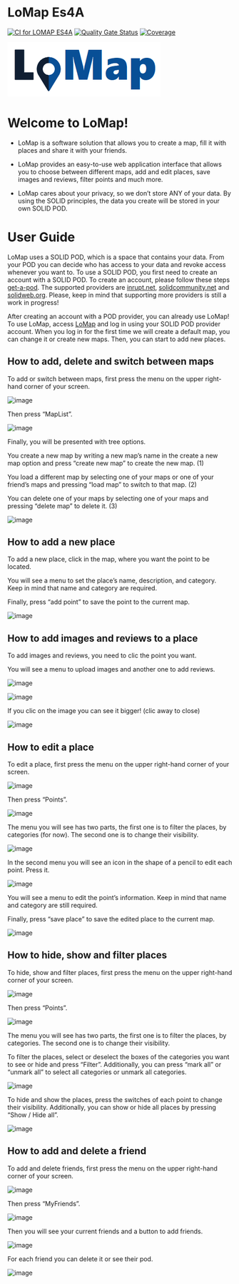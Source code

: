 # LoMap Es4A

[![CI for LOMAP ES4A](https://github.com/Arquisoft/lomap_es4a/actions/workflows/lomap_es4a.yml/badge.svg)](https://github.com/Arquisoft/lomap_es4a/actions/workflows/lomap_es4a.yml)
[![Quality Gate Status](https://sonarcloud.io/api/project_badges/measure?project=Arquisoft_lomap_es4a&metric=alert_status)](https://sonarcloud.io/summary/new_code?id=Arquisoft_lomap_es4a)
[![Coverage](https://sonarcloud.io/api/project_badges/measure?project=Arquisoft_lomap_es4a&metric=coverage)](https://sonarcloud.io/summary/new_code?id=Arquisoft_lomap_es4a)

<p float="left">
<img src="./docs/images/lomapLogo.png">
</p>

# Welcome to LoMap!

- LoMap is a software solution that allows you to create a map, fill it with places and share it with your friends.

- LoMap provides an easy-to-use web application interface that allows you to choose between different maps, add and edit places, save images and reviews, filter points and much more.

- LoMap cares about your privacy, so we don’t store ANY of your data. By using the SOLID principles, the data you create will be stored in your own SOLID POD.

# User Guide

LoMap uses a SOLID POD, which is a space that contains your data. From your POD you can decide who has access to your data and revoke access whenever you want to.
To use a SOLID POD, you first need to create an account with a SOLID POD. To create an account, please follow these steps [get-a-pod](https://solidproject.org/users/get-a-pod). The supported providers are [inrupt.net](https://inrupt.net/), [solidcommunity.net](https://solidcommunity.net/) and [solidweb.org](https://solidweb.org/). Please, keep in mind that supporting more providers is still a work in progress!

After creating an account with a POD provider, you can already use LoMap! To use LoMap, access [LoMap](https://gonzalo-rr.github.io/lomap_es4a/) and log in using your SOLID POD provider account. When you log in for the first time we will create a default map, you can change it or create new maps. Then, you can start to add new places.

## How to add, delete and switch between maps
To add or switch between maps, first press the menu on the upper right-hand corner of your screen.

![image](https://user-images.githubusercontent.com/98962656/236052651-5e306d77-89a6-4b98-ae19-34440f4498a7.png)

Then press “MapList”.

![image](https://user-images.githubusercontent.com/98962656/236052937-84c9d947-5423-4d00-85ea-068237b43202.png)

Finally, you will be presented with tree options.

You create a new map by writing a new map’s name in the create a new map option and press “create new map” to create the new map. (1)

You load a different map by selecting one of your maps or one of your friend’s maps and pressing “load map” to switch to that map. (2)

You can delete one of your maps by selecting one of your maps and pressing “delete map” to delete it. (3)

![image](https://user-images.githubusercontent.com/98962656/236053404-3d5b6700-506c-49fc-99e6-a75983811c0b.png)

## How to add a new place
To add a new place, click in the map, where you want the point to be located.

You will see a menu to set the place’s name, description, and category. Keep in mind that name and category are required.

Finally, press “add point” to save the point to the current map.

![image](https://user-images.githubusercontent.com/98962656/236054244-51755ad3-87e4-47b0-90b7-b3e97fc0a7c7.png)

## How to add images and reviews to a place
To add images and reviews, you need to clic the point you want.

You will see a menu to upload images and another one to add reviews.

![image](https://user-images.githubusercontent.com/98962656/236055331-be4fd377-1f72-40cc-b7fe-b964bfe0052f.png)

![image](https://user-images.githubusercontent.com/98962656/236055740-ad921f50-7015-45f6-a8c1-edc191937c61.png)

If you clic on the image you can see it bigger! (clic away to close)

![image](https://user-images.githubusercontent.com/98962656/236055864-53c0e28f-4016-4343-8b5d-649dbc43e3bf.png)

## How to edit a place
To edit a place, first press the menu on the upper right-hand corner of your screen.

![image](https://user-images.githubusercontent.com/98962656/236052651-5e306d77-89a6-4b98-ae19-34440f4498a7.png)

Then press “Points”.

![image](https://user-images.githubusercontent.com/98962656/236056077-f3051942-9e0f-4787-a814-8a9d85f9ff64.png)

The menu you will see has two parts, the first one is to filter the places, by categories (for now). The second one is to change their visibility.

![image](https://user-images.githubusercontent.com/98962656/236056353-ed798542-3863-44ef-af16-594b94574c0e.png)

In the second menu you will see an icon in the shape of a pencil to edit each point. Press it.

![image](https://user-images.githubusercontent.com/98962656/236056629-576962ac-35c3-46cc-80e6-7816667df856.png)

You will see a menu to edit the point’s information. Keep in mind that name and category are still required.

Finally, press “save place” to save the edited place to the current map.

![image](https://user-images.githubusercontent.com/98962656/236056845-665d81b0-7dfb-41a7-ae98-fac0fd9229e2.png)

## How to hide, show and filter places
To hide, show and filter places, first press the menu on the upper right-hand corner of your screen.

![image](https://user-images.githubusercontent.com/98962656/236052651-5e306d77-89a6-4b98-ae19-34440f4498a7.png)

Then press “Points”.

![image](https://user-images.githubusercontent.com/98962656/236056077-f3051942-9e0f-4787-a814-8a9d85f9ff64.png)

The menu you will see has two parts, the first one is to filter the places, by categories. The second one is to change their visibility.

To filter the places, select or deselect the boxes of the categories you want to see or hide and press “Filter”. Additionally, you can press “mark all” or “unmark all” to select all categories or unmark all categories.

![image](https://user-images.githubusercontent.com/98962656/236057917-4593a67f-be6c-4c68-ab8a-860b13a60368.png)

To hide and show the places, press the switches of each point to change their visibility. Additionally, you can show or hide all places by pressing “Show / Hide all”.

![image](https://user-images.githubusercontent.com/98962656/236058438-9a1c7e13-8b79-46c4-b17c-4ead97380e2f.png)

## How to add and delete a friend
To add and delete friends, first press the menu on the upper right-hand corner of your screen.

![image](https://user-images.githubusercontent.com/98962656/236052651-5e306d77-89a6-4b98-ae19-34440f4498a7.png)

Then press “MyFriends”.

![image](https://user-images.githubusercontent.com/98962656/236058635-9ef53495-1f9c-44cd-883f-3bb64a04d571.png)

Then you will see your current friends and a button to add friends.

![image](https://user-images.githubusercontent.com/98962656/236058747-d7f948e3-ff71-4538-9e8c-e56e09b724ae.png)

For each friend you can delete it or see their pod.

![image](https://user-images.githubusercontent.com/98962656/236058832-d8a0da27-e22d-47f3-bef8-edddc1b3a697.png)
